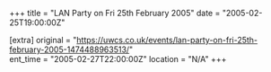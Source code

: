 +++
title = "LAN Party on Fri 25th February 2005"
date = "2005-02-25T19:00:00Z"

[extra]
original = "https://uwcs.co.uk/events/lan-party-on-fri-25th-february-2005-1474488963513/"    
ent_time = "2005-02-27T22:00:00Z"
location = "N/A"
+++




